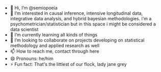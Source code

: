 - 👋 Hi, I’m @semiopoeia
- 👀 I’m interested in causal inference, intensive longitudinal data, integrative data analysis, and hybrid bayesian methodologies. i'm a psychometrician/statistician but in this space i might be considered a data scientist
- 🌱 I’m currently learning all kinds of things
- 💞️ I’m looking to collaborate on projects developing on statistical methodology and applied research as well
- 📫 How to reach me, contact through here
- 😄 Pronouns: he/him
- ⚡ Fun fact: That's the littlest of our flock, lady jane grey
<!---
semiopoeia/semiopoeia is a ✨ special ✨ repository because its `README.md` (this file) appears on your GitHub profile.
You can click the Preview link to take a look at your changes.
--->
